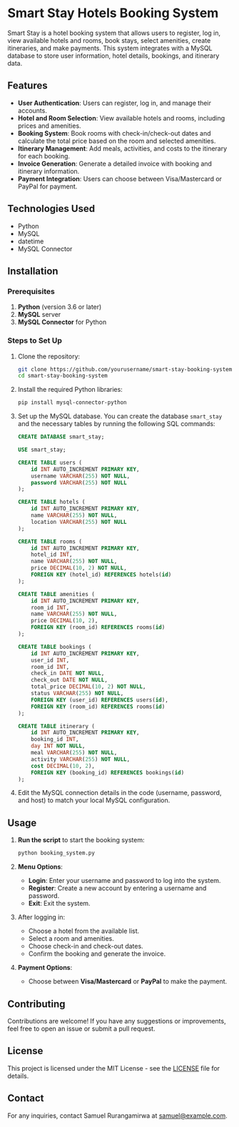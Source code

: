 # Smart Stay Hotels Booking System

Smart Stay is a hotel booking system that allows users to register, log in, view available hotels and rooms, book stays, select amenities, create itineraries, and make payments. This system integrates with a MySQL database to store user information, hotel details, bookings, and itinerary data.

## Features

- **User Authentication**: Users can register, log in, and manage their accounts.
- **Hotel and Room Selection**: View available hotels and rooms, including prices and amenities.
- **Booking System**: Book rooms with check-in/check-out dates and calculate the total price based on the room and selected amenities.
- **Itinerary Management**: Add meals, activities, and costs to the itinerary for each booking.
- **Invoice Generation**: Generate a detailed invoice with booking and itinerary information.
- **Payment Integration**: Users can choose between Visa/Mastercard or PayPal for payment.

## Technologies Used

- Python
- MySQL
- datetime
- MySQL Connector

## Installation

### Prerequisites

1. **Python** (version 3.6 or later)
2. **MySQL** server
3. **MySQL Connector** for Python

### Steps to Set Up

1. Clone the repository:

    ```bash
    git clone https://github.com/yourusername/smart-stay-booking-system.git
    cd smart-stay-booking-system
    ```

2. Install the required Python libraries:

    ```bash
    pip install mysql-connector-python
    ```

3. Set up the MySQL database. You can create the database `smart_stay` and the necessary tables by running the following SQL commands:

    ```sql
    CREATE DATABASE smart_stay;

    USE smart_stay;

    CREATE TABLE users (
        id INT AUTO_INCREMENT PRIMARY KEY,
        username VARCHAR(255) NOT NULL,
        password VARCHAR(255) NOT NULL
    );

    CREATE TABLE hotels (
        id INT AUTO_INCREMENT PRIMARY KEY,
        name VARCHAR(255) NOT NULL,
        location VARCHAR(255) NOT NULL
    );

    CREATE TABLE rooms (
        id INT AUTO_INCREMENT PRIMARY KEY,
        hotel_id INT,
        name VARCHAR(255) NOT NULL,
        price DECIMAL(10, 2) NOT NULL,
        FOREIGN KEY (hotel_id) REFERENCES hotels(id)
    );

    CREATE TABLE amenities (
        id INT AUTO_INCREMENT PRIMARY KEY,
        room_id INT,
        name VARCHAR(255) NOT NULL,
        price DECIMAL(10, 2),
        FOREIGN KEY (room_id) REFERENCES rooms(id)
    );

    CREATE TABLE bookings (
        id INT AUTO_INCREMENT PRIMARY KEY,
        user_id INT,
        room_id INT,
        check_in DATE NOT NULL,
        check_out DATE NOT NULL,
        total_price DECIMAL(10, 2) NOT NULL,
        status VARCHAR(255) NOT NULL,
        FOREIGN KEY (user_id) REFERENCES users(id),
        FOREIGN KEY (room_id) REFERENCES rooms(id)
    );

    CREATE TABLE itinerary (
        id INT AUTO_INCREMENT PRIMARY KEY,
        booking_id INT,
        day INT NOT NULL,
        meal VARCHAR(255) NOT NULL,
        activity VARCHAR(255) NOT NULL,
        cost DECIMAL(10, 2),
        FOREIGN KEY (booking_id) REFERENCES bookings(id)
    );
    ```

4. Edit the MySQL connection details in the code (username, password, and host) to match your local MySQL configuration.

## Usage

1. **Run the script** to start the booking system:

    ```bash
    python booking_system.py
    ```

2. **Menu Options**:
    - **Login**: Enter your username and password to log into the system.
    - **Register**: Create a new account by entering a username and password.
    - **Exit**: Exit the system.

3. After logging in:
    - Choose a hotel from the available list.
    - Select a room and amenities.
    - Choose check-in and check-out dates.
    - Confirm the booking and generate the invoice.

4. **Payment Options**:
    - Choose between **Visa/Mastercard** or **PayPal** to make the payment.

## Contributing

Contributions are welcome! If you have any suggestions or improvements, feel free to open an issue or submit a pull request.

## License

This project is licensed under the MIT License - see the [LICENSE](LICENSE) file for details.

## Contact

For any inquiries, contact Samuel Rurangamirwa at [samuel@example.com](mailto:samuelrurangamirwa@gmail.com).
